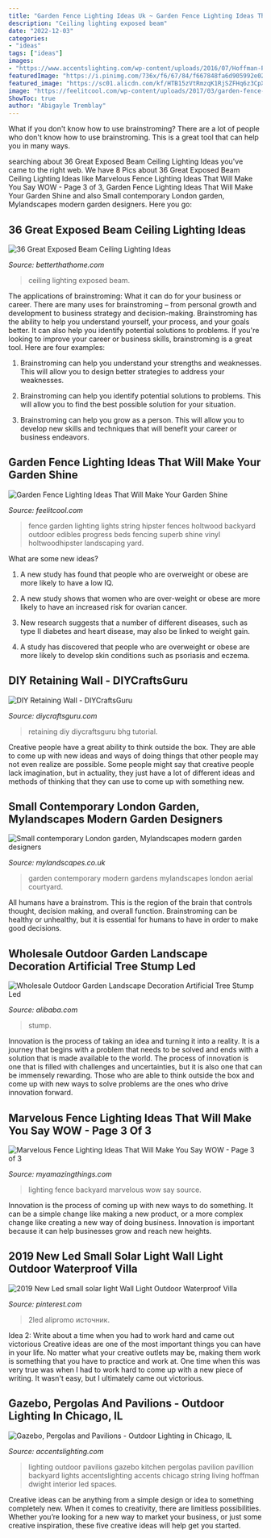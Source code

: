 ```yaml
---
title: "Garden Fence Lighting Ideas Uk ~ Garden Fence Lighting Ideas That Will Make Your Garden Shine"
description: "Ceiling lighting exposed beam"
date: "2022-12-03"
categories:
- "ideas"
tags: ["ideas"]
images:
- "https://www.accentslighting.com/wp-content/uploads/2016/07/Hoffman-Pavillion-End.jpg"
featuredImage: "https://i.pinimg.com/736x/f6/67/84/f667848fa6d905992e0297ffbbebad1d.jpg"
featured_image: "https://sc01.alicdn.com/kf/HTB15zVtRmzqK1RjSZFHq6z3CpXaB/201126127/HTB15zVtRmzqK1RjSZFHq6z3CpXaB.jpg"
image: "https://feelitcool.com/wp-content/uploads/2017/03/garden-fence-decor-ideas10.png"
ShowToc: true
author: "Abigayle Tremblay"
---
```



What if you don't know how to use brainstroming?
There are a lot of people who don't know how to use brainstroming. This is a great tool that can help you in many ways.

	

		
searching about 36 Great Exposed Beam Ceiling Lighting Ideas you've came to the right web. We have 8 Pics about 36 Great Exposed Beam Ceiling Lighting Ideas like Marvelous Fence Lighting Ideas That Will Make You Say WOW - Page 3 of 3, Garden Fence Lighting Ideas That Will Make Your Garden Shine and also Small contemporary London garden, Mylandscapes modern garden designers. Here you go:
		
    
## 36 Great Exposed Beam Ceiling Lighting Ideas

<img loading=lazy src="https://betterthathome.com/wp-content/uploads/2017/10/6-exposed-beam-ceiling-lighting-ideas.jpg" onerror="this.onerror=null;this.src='https://tse1.mm.bing.net/th?id=OIP.PX0-29W4kbGo55Tb4h50kgHaLH&amp;pid=15.1';" alt="36 Great Exposed Beam Ceiling Lighting Ideas">

_Source: betterthathome.com_

>ceiling lighting exposed beam. 

	

The applications of brainstroming: What it can do for your business or career.
There are many uses for brainstroming – from personal growth and development to business strategy and decision-making. Brainstroming has the ability to help you understand yourself, your process, and your goals better. It can also help you identify potential solutions to problems.
If you're looking to improve your career or business skills, brainstroming is a great tool. Here are four examples:

1) Brainstroming can help you understand your strengths and weaknesses. This will allow you to design better strategies to address your weaknesses.

2) Brainstroming can help you identify potential solutions to problems. This will allow you to find the best possible solution for your situation.

3) Brainstroming can help you grow as a person. This will allow you to develop new skills and techniques that will benefit your career or business endeavors.

    
## Garden Fence Lighting Ideas That Will Make Your Garden Shine

<img loading=lazy src="https://feelitcool.com/wp-content/uploads/2017/03/garden-fence-decor-ideas10.png" onerror="this.onerror=null;this.src='https://tse2.mm.bing.net/th?id=OIP.07CUHCSbMW7FFbJ7qivaqAHaJ4&amp;pid=15.1';" alt="Garden Fence Lighting Ideas That Will Make Your Garden Shine">

_Source: feelitcool.com_

>fence garden lighting lights string hipster fences holtwood backyard outdoor edibles progress beds fencing superb shine vinyl holtwoodhipster landscaping yard. 

	

What are some new ideas?
1. A new study has found that people who are overweight or obese are more likely to have a low IQ.
2. A new study shows that women who are over-weight or obese are more likely to have an increased risk for ovarian cancer.

3. New research suggests that a number of different diseases, such as type II diabetes and heart disease, may also be linked to weight gain.

4. A study has discovered that people who are overweight or obese are more likely to develop skin conditions such as psoriasis and eczema.

    
## DIY Retaining Wall - DIYCraftsGuru

<img loading=lazy src="https://www.diycraftsguru.com/wp-content/uploads/2017/04/20-improve-your-yard-by-a-retaining-wall.jpg" onerror="this.onerror=null;this.src='https://tse1.mm.bing.net/th?id=OIP.u-L2vELFCVB_1FnzvE571AHaP4&amp;pid=15.1';" alt="DIY Retaining Wall - DIYCraftsGuru">

_Source: diycraftsguru.com_

>retaining diy diycraftsguru bhg tutorial. 

	

Creative people have a great ability to think outside the box. They are able to come up with new ideas and ways of doing things that other people may not even realize are possible. Some people might say that creative people lack imagination, but in actuality, they just have a lot of different ideas and methods of thinking that they can use to come up with something new.

    
## Small Contemporary London Garden, Mylandscapes Modern Garden Designers

<img loading=lazy src="https://www.mylandscapes.co.uk/small-gardens/small-contemporary-garden/modern-small-city-courtyard-garden-london.jpg" onerror="this.onerror=null;this.src='https://tse4.mm.bing.net/th?id=OIP.LpM6uwqmu1sKD6ZV3CBPTAHaEo&amp;pid=15.1';" alt="Small contemporary London garden, Mylandscapes modern garden designers">

_Source: mylandscapes.co.uk_

>garden contemporary modern gardens mylandscapes london aerial courtyard. 

	

All humans have a brainstrom. This is the region of the brain that controls thought, decision making, and overall function. Brainstroming can be healthy or unhealthy, but it is essential for humans to have in order to make good decisions.

    
## Wholesale Outdoor Garden Landscape Decoration Artificial Tree Stump Led

<img loading=lazy src="https://sc01.alicdn.com/kf/HTB15zVtRmzqK1RjSZFHq6z3CpXaB/201126127/HTB15zVtRmzqK1RjSZFHq6z3CpXaB.jpg" onerror="this.onerror=null;this.src='https://tse1.mm.bing.net/th?id=OIP.iQCbQ3KqyVmkDaZNh-ZV9AHaHa&amp;pid=15.1';" alt="Wholesale Outdoor Garden Landscape Decoration Artificial Tree Stump Led">

_Source: alibaba.com_

>stump. 

	

Innovation is the process of taking an idea and turning it into a reality. It is a journey that begins with a problem that needs to be solved and ends with a solution that is made available to the world. The process of innovation is one that is filled with challenges and uncertainties, but it is also one that can be immensely rewarding. Those who are able to think outside the box and come up with new ways to solve problems are the ones who drive innovation forward.

    
## Marvelous Fence Lighting Ideas That Will Make You Say WOW - Page 3 Of 3

<img loading=lazy src="http://myamazingthings.com/wp-content/uploads/2017/03/backyard-accent-lighting-1024x640.jpg" onerror="this.onerror=null;this.src='https://tse2.mm.bing.net/th?id=OIP.vo9kEYDxzaAG_NUBG3o5IgHaEo&amp;pid=15.1';" alt="Marvelous Fence Lighting Ideas That Will Make You Say WOW - Page 3 of 3">

_Source: myamazingthings.com_

>lighting fence backyard marvelous wow say source. 

	

Innovation is the process of coming up with new ways to do something. It can be a simple change like making a new product, or a more complex change like creating a new way of doing business. Innovation is important because it can help businesses grow and reach new heights.

    
## 2019 New Led Small Solar Light Wall Light Outdoor Waterproof Villa

<img loading=lazy src="https://i.pinimg.com/736x/f6/67/84/f667848fa6d905992e0297ffbbebad1d.jpg" onerror="this.onerror=null;this.src='https://tse4.mm.bing.net/th?id=OIP.h46qf-hTSClt1ANOcZdErAHaHa&amp;pid=15.1';" alt="2019 New Led small solar light Wall Light Outdoor Waterproof Villa">

_Source: pinterest.com_

>2led alipromo источник. 

	

Idea 2: Write about a time when you had to work hard and came out victorious
Creative ideas are one of the most important things you can have in your life. No matter what your creative outlets may be, making them work is something that you have to practice and work at. One time when this was very true was when I had to work hard to come up with a new piece of writing. It wasn't easy, but I ultimately came out victorious.

    
## Gazebo, Pergolas And Pavilions - Outdoor Lighting In Chicago, IL

<img loading=lazy src="https://www.accentslighting.com/wp-content/uploads/2016/07/Hoffman-Pavillion-End.jpg" onerror="this.onerror=null;this.src='https://tse1.mm.bing.net/th?id=OIP.yVuELwovDrd_k3mS_vlULQHaE7&amp;pid=15.1';" alt="Gazebo, Pergolas and Pavilions - Outdoor Lighting in Chicago, IL">

_Source: accentslighting.com_

>lighting outdoor pavilions gazebo kitchen pergolas pavilion pavillion backyard lights accentslighting accents chicago string living hoffman dwight interior led spaces. 

	

Creative ideas can be anything from a simple design or idea to something completely new. When it comes to creativity, there are limitless possibilities. Whether you’re looking for a new way to market your business, or just some creative inspiration, these five creative ideas will help get you started.

